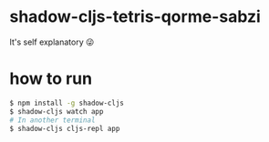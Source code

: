 # shadow-cljs-tetris-qorme-sabzi
It's self explanatory 😜

# how to run

```bash
$ npm install -g shadow-cljs
$ shadow-cljs watch app
# In another terminal
$ shadow-cljs cljs-repl app
```

